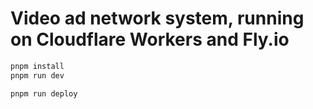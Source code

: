 
# Video ad network system, running on Cloudflare Workers and Fly.io

```sh
pnpm install
pnpm run dev
```

```sh
pnpm run deploy
```
